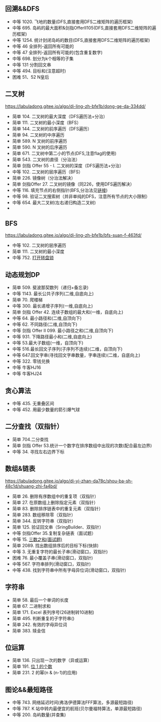 



## 回溯&&DFS
- 中等 1020. 飞地的数量(DFS,直接套用DFS二维矩阵的遍历框架)
- 中等 695. 岛屿的最大面积&剑指OfferII105(DFS,直接套用DFS二维矩阵的遍历框架)
- 中等 1254. 统计封闭岛屿的数目(DFS,直接套用DFS二维矩阵的遍历框架)
- 中等 46 全排列-返回所有可能的
- 中等 47 全排列-返回所有可能的(包含重复数字)
- 中等 698. 划分为k个相等的子集
- 中等 131 分割回文串
- 中等 494. 目标和(注意超时)
- 困难 51、52 N皇后

## 二叉树
https://labuladong.gitee.io/algo/di-ling-zh-bfe1b/dong-ge-da-334dd/
- 简单 104. 二叉树的最大深度（DFS遍历法+分治）
- 简单 111. 二叉树的最小深度（BFS）
- 简单 144. 二叉树的前序遍历（DFS遍历）
- 简单 94. 二叉树的中序遍历
- 简单 589. N 叉树的前序遍历
- 简单 590. N 叉树的后序遍历
- 简单 671. 二叉树中第二小的节点(DFS,注意flag的使用)
- 简单 543. 二叉树的直径（分治法）
- 简单 剑指 Offer 55 - I. 二叉树的深度（DFS遍历法+分治）
- 中等 102. 二叉树的层序遍历（BFS）
- 简单 226. 镜像树（分治法解决）
- 简单 剑指Offer 27. 二叉树的镜像（同226，使用DFS遍历解决）
- 中等 116. 填充节点的右侧指针(BFS,分治法见[链接](https://labuladong.gitee.io/algo/di-yi-zhan-da78c/shou-ba-sh-66994/dong-ge-da-cbce8/#第二题填充节点的右侧指针))
- 中等 98. 验证二叉搜索树（并非单纯的DFS，注意所有节点的大小限制）
- 中等 654. 最大二叉树(左右递归构造二叉树)
- 
## BFS
https://labuladong.gitee.io/algo/di-ling-zh-bfe1b/bfs-suan-f-463fd/
- 中等 102. 二叉树的层序遍历
- 简单 111. 二叉树的最小深度
- 中等 752. [打开转盘锁](https://labuladong.gitee.io/algo/di-ling-zh-bfe1b/bfs-suan-f-463fd/#三解开密码锁的最少次数) 

## 动态规划DP

- 简单 509. 斐波那契数列（递归+备忘录)
- 中等 1143. 最长公共子序列(二维,自底向上)
- 简单 70. 爬楼梯
- 中等 300. 最长递增子序列(一维,自底向上)
- 简单 剑指 Offer 42. 连续子数组的最大和(一维，自底向上)
- 中等 64. 最小路径和(二维,自顶向下)
- 中等 62. 不同路径(二维,自顶向下)
- 中等 剑指 Offer II 099. 最小路径之和(二维,自顶向下)
- 中等 931. 下降路径最小和(二维,自底向上)
- 中等 53.最大子数组(一维，自顶向下)
- 中等 516.最长回文子序列(子序列不连续)(二维，自顶向下)
- 中等 647.回文字串(寻找回文字串数量，字串连续)(二维，自底向上)
- 中等 322. 零钱兑换
- 中等 牛客HJ16 
- 中等 牛客HJ24

## 贪心算法

- 中等 435. 无重叠区间
- 中等 452. 用最少数量的箭引爆气球


## 二分查找（双指针）
- 简单 704.二分查找
- 简单 剑指 Offer 53.统计一个数字在排序数组中出现的次数(配合最左边界)
- 中等 34. 寻找左右边界下标
 
## 数组&链表
https://labuladong.gitee.io/algo/di-yi-zhan-da78c/shou-ba-sh-48c1d/shuang-zhi-fa4bd/
- 简单 26. 删除有序数组中的重复项（双指针）
- 简单 27. 在原数组上删除指定元素（双指针）
- 简单 83. 删除排序链表中的重复元素（双指针）
- 简单 283. 数组移除零（双指针）
- 简单 344. 反转字符串（双指针）
- 简单 125. 验证回文串（SringBuilder、双指针）
- 中等 剑指Offer 35.复制复杂链表（面试题）
- 中等 15. [三数之和(面试题)](https://leetcode.cn/problems/3sum/solution/pai-xu-shuang-zhi-zhen-zhu-xing-jie-shi-python3-by/)
- 简单 2089. 找出数组排序后的目标下标(快排)
- 中等 3. 无重复字符的最长子串(滑动窗口，双指针)
- 困难 76. 最小覆盖子串(滑动窗口，双指针)
- 中等 567. 字符串排列(滑动窗口，双指针)
- 中等 438. 找到字符串中所有字母异位词(滑动窗口，双指针)

## 字符串
- 简单 58. 最后一个单词的长度
- 简单 67. 二进制求和
- 简单 171. Excel 表列序号(26进制转10进制)
- 简单 495. 判断重复的子字符串()
- 简单 242. 有效的字母异位词
- 简单 383. 赎金信

## 位运算

- 简单 136. 只出现一次的数字（异或运算）
- 简单 191. [位 1 的个数](https://labuladong.github.io/algo/di-san-zha-24031/shu-xue-yu-659f1/chang-yong-13a76/#二n--n-1-的运用)
- 简单 231. 2 的幂(n & (n-1)的应用)

## 图论&&最短路径

- 中等 743. 网络延迟时间(弗洛伊德算法FFF算法，多源最短路径)
- 中等 787. K 站中转内最便宜的航班(贝尔曼福特算法，单源最短路径)
- 中等 200. 岛屿数量(并查集)